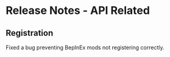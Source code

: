 # Release Notes - API Related

## Registration

Fixed a bug preventing BepInEx mods not registering correctly.